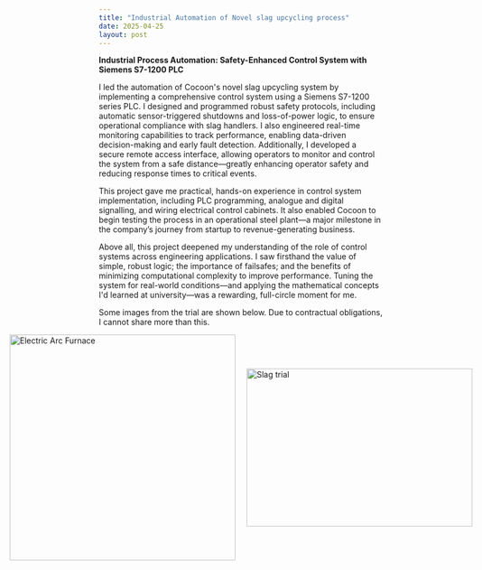 ```yaml
---
title: "Industrial Automation of Novel slag upcycling process"
date: 2025-04-25
layout: post
---
```



**Industrial Process Automation: Safety-Enhanced Control System with Siemens S7-1200 PLC**

I led the automation of Cocoon's novel slag upcycling system by implementing a comprehensive control system using a Siemens S7-1200 series PLC. I designed and programmed robust safety protocols, including automatic sensor-triggered shutdowns and loss-of-power logic, to ensure operational compliance with slag handlers. 
I also engineered real-time monitoring capabilities to track performance, enabling data-driven decision-making and early fault detection. 
Additionally, I developed a secure remote access interface, allowing operators to monitor and control the system from a safe distance—greatly enhancing operator safety and reducing response times to critical events.

This project gave me practical, hands-on experience in control system implementation, including PLC programming, analogue and digital signalling, and wiring electrical control cabinets. 
It also enabled Cocoon to begin testing the process in an operational steel plant—a major milestone in the company’s journey from startup to revenue-generating business.

Above all, this project deepened my understanding of the role of control systems across engineering applications. I saw firsthand the value of simple, robust logic; the importance of failsafes; and the benefits of minimizing computational complexity to improve performance. 
Tuning the system for real-world conditions—and applying the mathematical concepts I'd learned at university—was a rewarding, full-circle moment for me.

Some images from the trial are shown below. Due to contractual obligations, I cannot share more than this.
<div style="display: flex; gap: 20px; align-items: center; justify-content: center;">
  <img src="https://alexdawes-01.github.io/AlexDawes-Engineering_Portfolio/assets/images/EAF.jpg" alt="Electric Arc Furnace" width="400" height="400"/>
  <img src="https://alexdawes-01.github.io/AlexDawes-Engineering_Portfolio/assets/images/Trial-Automation.PNG" alt="Slag trial" width="400" height="280"/>
</div>
